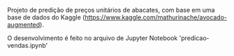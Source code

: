 Projeto de predição de preços unitários de abacates, com base em uma base de dados do Kaggle (https://www.kaggle.com/mathurinache/avocado-augmented).

O desenvolvimento é feito no arquivo de Jupyter Notebook 'predicao-vendas.ipynb'
